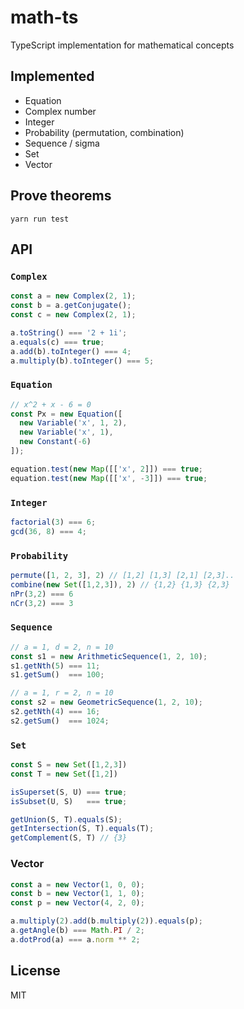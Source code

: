 # math-ts

TypeScript implementation for mathematical concepts

## Implemented
- Equation
- Complex number
- Integer
- Probability (permutation, combination)
- Sequence / sigma
- Set
- Vector

## Prove theorems
```
yarn run test
```

## API

### `Complex`

```ts
const a = new Complex(2, 1);
const b = a.getConjugate();
const c = new Complex(2, 1);

a.toString() === '2 + 1i';
a.equals(c) === true;
a.add(b).toInteger() === 4;
a.multiply(b).toInteger() === 5;
```

### `Equation`

```ts
// x^2 + x - 6 = 0
const Px = new Equation([
  new Variable('x', 1, 2),
  new Variable('x', 1),
  new Constant(-6)
]);

equation.test(new Map([['x', 2]]) === true;
equation.test(new Map([['x', -3]]) === true;
```

### `Integer`

```ts
factorial(3) === 6;
gcd(36, 8) === 4;
```

### `Probability`

```ts
permute([1, 2, 3], 2) // [1,2] [1,3] [2,1] [2,3]..
combine(new Set([1,2,3]), 2) // {1,2} {1,3} {2,3}
nPr(3,2) === 6
nCr(3,2) === 3
```

### `Sequence`

```ts
// a = 1, d = 2, n = 10
const s1 = new ArithmeticSequence(1, 2, 10);
s1.getNth(5) === 11;
s1.getSum()  === 100;

// a = 1, r = 2, n = 10
const s2 = new GeometricSequence(1, 2, 10);
s2.getNth(4) === 16;
s2.getSum()  === 1024;
```

### `Set`

```ts
const S = new Set([1,2,3])
const T = new Set([1,2])

isSuperset(S, U) === true;
isSubset(U, S)   === true;

getUnion(S, T).equals(S);
getIntersection(S, T).equals(T);
getComplement(S, T) // {3}
```

### Vector

```ts
const a = new Vector(1, 0, 0);
const b = new Vector(1, 1, 0);
const p = new Vector(4, 2, 0);

a.multiply(2).add(b.multiply(2)).equals(p);
a.getAngle(b) === Math.PI / 2;
a.dotProd(a) === a.norm ** 2;
```

## License
MIT
